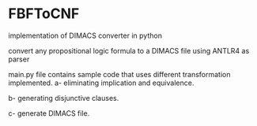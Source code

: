 # FBFToCNF
implementation of DIMACS converter in python

convert any propositional logic formula to a DIMACS file
using ANTLR4 as parser


main.py file contains sample code that uses different transformation implemented.
a- eliminating implication and equivalence.

b- generating disjunctive clauses.

c- generate DIMACS file.
